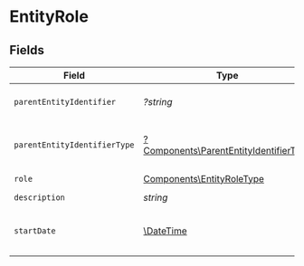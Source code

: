 # EntityRole


## Fields

| Field                                                                                           | Type                                                                                            | Required                                                                                        | Description                                                                                     |
| ----------------------------------------------------------------------------------------------- | ----------------------------------------------------------------------------------------------- | ----------------------------------------------------------------------------------------------- | ----------------------------------------------------------------------------------------------- |
| `parentEntityIdentifier`                                                                        | *?string*                                                                                       | :heavy_minus_sign:                                                                              | Identyfikator podmiotu nadrzędnego.                                                             |
| `parentEntityIdentifierType`                                                                    | [?Components\ParentEntityIdentifierType](../../Models/Components/ParentEntityIdentifierType.md) | :heavy_minus_sign:                                                                              | Typ identyfikatora podmiotu nadrzędnego.                                                        |
| `role`                                                                                          | [Components\EntityRoleType](../../Models/Components/EntityRoleType.md)                          | :heavy_check_mark:                                                                              | Rola.                                                                                           |
| `description`                                                                                   | *string*                                                                                        | :heavy_check_mark:                                                                              | Opis.                                                                                           |
| `startDate`                                                                                     | [\DateTime](https://www.php.net/manual/en/class.datetime.php)                                   | :heavy_check_mark:                                                                              | Data rozpoczęcia obowiązywania roli.                                                            |